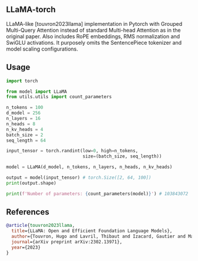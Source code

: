 ## LLaMA-torch

LLaMA-like [touvron2023llama] implementation in Pytorch with Grouped Multi-Query Attention instead of standard Multi-head Attention as in the original paper. Also includes RoPE embeddings, RMS normalization and SwiGLU activations. It purposely omits the SentencePiece tokenizer and model scaling configurations.

## Usage

```python
import torch

from model import LLaMA
from utils.utils import count_parameters

n_tokens = 100
d_model = 256
n_layers = 16
n_heads = 8
n_kv_heads = 4
batch_size = 2
seq_length = 64 

input_tensor = torch.randint(low=0, high=n_tokens,
                             size=(batch_size, seq_length))

model = LLaMA(d_model, n_tokens, n_layers, n_heads, n_kv_heads)

output = model(input_tensor) # torch.Size([2, 64, 100])
print(output.shape)

print(f'Number of parameters: {count_parameters(model)}') # 103843072
```

## References

```bibtex
@article{touvron2023llama,
  title={LLaMA: Open and Efficient Foundation Language Models},
  author={Touvron, Hugo and Lavril, Thibaut and Izacard, Gautier and Martinet, Xavier and Lachaux, Marie-Anne and Lacroix, Timoth{\'e}e and Rozi{\`e}re, Baptiste and Goyal, Naman and Hambro, Eric and Azhar, Faisal and others},
  journal={arXiv preprint arXiv:2302.13971},
  year={2023}
}
